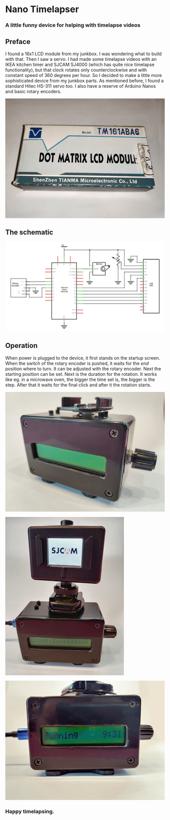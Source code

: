 # Nano Timelapser

### A little funny device for helping with timelapse videos

## Preface

I found a 16x1 LCD module from my junkbox. I was wondering what to build with that. Then I saw a 
servo. I had made some timelapse videos with an IKEA kitchen timer and SJCAM SJ4000 (which has 
quite nice timelapse functionality), but that clock rotates only counterclockwise and with 
constant speed of 360 degrees per hour. So I decided to make a little more sophisticated device 
from my junkbox parts. As mentioned before, I found a standard Hitec HS-311 servo too. I also have 
a reserve of Arduino Nanos and basic rotary encoders.

![LCD box](img/tm161aba6_box.jpg)

## The schematic

[![Schematic](img/timelapser_schema.png)](img/timelapser_schema_big.png)

## Operation

When power is plugged to the device, it first stands on the startup screen. When the switch
of the rotary encoder is pushed, it waits for the _end_ position where to turn. It can be
adjusted with the rotary encoder. Next the starting position can be set. Next is the duration
for the rotation. It works like eg. in a microwave oven, the bigger the time set is, the bigger
is the step. After that it waits for the final click and after it the rotation starts.

![Timelapser photo 1](img/timelapser1.jpg)

![Timelapser photo 2](img/timelapser2.jpg)

![Timelapser photo 3](img/timelapser3.jpg)

### Happy timelapsing.

